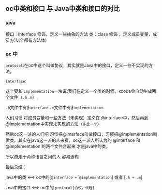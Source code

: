 ## oc中类和接口 与 Java中类和接口的对比
### java
接口：interface 修饰，定义一些抽象的方法
类：class 修饰 ，定义成员变量，成员方法(全都有方法体)

### oc 中
`protocol`:在oc中这个叫做协议，其实就是Java中的接口，定义一些不实现的方法。

`interface`:

这个要和 `implementation`一块说:我们在定义一个类的时候，xcode会自动生成两个文件（`.h` `.m`）,

`.h`文件中有`@interface` `.m`文件中有`@implementation`.

人们习惯 将成员变量和一些方法（未实现）定义在 @interface中，然后再到@implementation中实现未实现的方法（`多此一举`）

然后oc这一派的人们吧 习惯把@interface叫做接口，习惯把@implementation叫做类。其实在java这一派的人来看，oc这一派人所认为的 @interface 和 @implementation 的两个文件合起来 才是java中的类。

所以游走于两种语言之间的人 容易迷糊

最后总结：

java中的类 	<==> 	oc中的[`@interface + @implementation`] 或者 [`.h + .m`]
 
java中的接口	<==>	oc中的 `protocol[协议，代理]`

